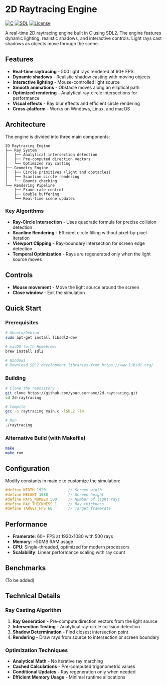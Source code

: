 # 2D Raytracing Engine

[![C](https://img.shields.io/badge/Language-C-blue.svg)](https://www.cprogramming.com/)
[![SDL](https://img.shields.io/badge/SDL-2.0-orange.svg)](https://www.libsdl.org/)
[![License](https://img.shields.io/badge/License-MIT-green.svg)](LICENSE)

A real-time 2D raytracing engine built in C using SDL2. The engine features dynamic lighting, realistic shadows, and interactive controls. Light rays cast shadows as objects move through the scene.

## Features

- **Real-time raytracing** - 500 light rays rendered at 60+ FPS
- **Dynamic shadows** - Realistic shadow casting with moving objects
- **Interactive lighting** - Mouse-controlled light source
- **Smooth animations** - Obstacle moves along an elliptical path
- **Optimized rendering** - Analytical ray-circle intersections for performance
- **Visual effects** - Ray blur effects and efficient circle rendering
- **Cross-platform** - Works on Windows, Linux, and macOS

## Architecture

The engine is divided into three main components:

```
2D Raytracing Engine
├── Ray System
│   ├── Analytical intersection detection
│   ├── Pre-computed direction vectors
│   └── Optimized ray casting
├── Geometry Engine
│   ├── Circle primitives (light and obstacles)
│   ├── Scanline circle rendering
│   └── Bounds checking
└── Rendering Pipeline
    ├── Frame rate control
    ├── Double buffering
    └── Real-time scene updates
```

### Key Algorithms

- **Ray-Circle Intersection** - Uses quadratic formula for precise collision detection
- **Scanline Rendering** - Efficient circle filling without pixel-by-pixel iteration
- **Viewport Clipping** - Ray-boundary intersection for screen edge detection
- **Temporal Optimization** - Rays are regenerated only when the light source moves

## Controls

- **Mouse movement** - Move the light source around the screen
- **Close window** - Exit the simulation

## Quick Start

### Prerequisites

```bash
# Ubuntu/Debian
sudo apt-get install libsdl2-dev

# macOS (with Homebrew)
brew install sdl2

# Windows
# Download SDL2 development libraries from https://www.libsdl.org/
```

### Building

```bash
# Clone the repository
git clone https://github.com/yourusername/2d-raytracing.git
cd 2d-raytracing

# Compile
gcc -o raytracing main.c -lSDL2 -lm

# Run
./raytracing
```

### Alternative Build (with Makefile)

```bash
make
make run
```

## Configuration

Modify constants in main.c to customize the simulation:

```c
#define WIDTH 1920          // Screen width
#define HEIGHT 1080         // Screen height
#define RAYS_NUMBER 500     // Number of light rays
#define RAY_THICKNESS 1     // Ray thickness
#define TARGET_FPS 60       // Target framerate
```

## Performance

- **Framerate**: 60+ FPS at 1920x1080 with 500 rays
- **Memory**: ~50MB RAM usage
- **CPU**: Single-threaded, optimized for modern processors
- **Scalability**: Linear performance scaling with ray count

## Benchmarks

(To be added)

## Technical Details

### Ray Casting Algorithm

1. **Ray Generation** - Pre-compute direction vectors from the light source
2. **Intersection Testing** - Analytical ray-circle collision detection
3. **Shadow Determination** - Find closest intersection point
4. **Rendering** - Draw rays from source to intersection or screen boundary

### Optimization Techniques

- **Analytical Math** - No iterative ray marching
- **Cached Calculations** - Pre-computed trigonometric values
- **Conditional Updates** - Ray regeneration only when needed
- **Efficient Memory Usage** - Minimal runtime allocations
